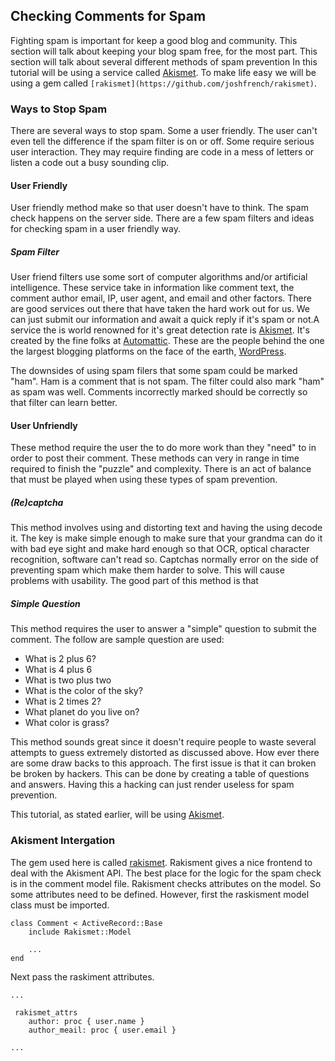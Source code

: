 ## Checking Comments for Spam
Fighting spam is important for keep a good blog and community. This section will talk about keeping your blog spam free, for the most part. This section will talk about several different methods of spam prevention In this tutorial will be using a service called [Akismet](http://akismet.com/). To make life easy we will be using a gem called `[rakismet](https://github.com/joshfrench/rakismet)`.

### Ways to Stop Spam
There are several ways to stop spam. Some a user friendly. The user can't even tell the difference if the spam filter is on or off. Some require serious user interaction. They may require finding are code in a mess of letters or listen a code out a busy sounding clip.

#### User Friendly
User friendly method make so that user doesn't have to think. The spam check happens on the server side. There are a few spam filters and ideas for checking spam in a user friendly way.

##### Spam Filter
 User friend filters use some sort of computer algorithms and/or artificial intelligence. These service take in information like comment text, the comment author email, IP, user agent, and email and other factors. There are good services out there that have taken the hard work out for us. We can just submit our information and await a quick reply if it's spam or not.A service the is world renowned for it's great detection rate is [Akismet](http://akismet.com/). It's created by the fine folks at [Automattic](http://automattic.com/). These are the people behind the one the largest blogging platforms on the face of the earth, [WordPress](http://wordpress.org).

The downsides of using spam filers that some spam could be marked "ham". Ham is a comment that is not spam. The filter could also mark "ham" as spam was well. Comments incorrectly marked should be correctly so that filter can learn better.

#### User Unfriendly
These method require the user the to do more work than they
"need" to in order to post their comment. These methods
can very in range in time required to finish the "puzzle" and
complexity. There is an act of balance that must be played
when using these types of spam prevention.

##### (Re)captcha
This method involves using and 
distorting text and having the using decode it. The key is
make simple enough to make sure that your grandma can do
it with bad eye sight and make hard enough so that OCR,
optical character recognition, software can't read so. Captchas
normally error on the side of preventing spam which make them harder to solve. This will cause problems with usability. The good part of this method is that 

##### Simple Question
This method requires the user
to answer a "simple" question to submit the comment. The
follow are sample question are used:

* What is 2 plus 6?
* What is 4 plus 6
* What is two plus two
* What is the color of the sky?
* What is 2 times 2?
* What planet do you live on?
* What color is grass?

This method sounds great since it doesn't require people
to waste several attempts to guess extremely distorted as
discussed above. How ever there are some draw backs to this
approach. The first issue is that it can broken be broken by
hackers. This can be done by creating a table of questions
and answers. Having this a hacking can just render useless for spam
prevention.

This tutorial, as stated earlier, will be using [Akismet](http://akismet.com/).

### Akisment Intergation
The gem used here is called [rakismet](https://github.com/joshfrench/rakismet). Rakisment gives a nice frontend to deal with the Akisment API. The best place for the logic for the spam check is in the comment model file. Rakisment checks attributes on the model. So some attributes need to be defined. However, first the raskisment model class must be imported. 

	class Comment < ActiveRecord::Base
		include Rakismet::Model

		...
	end

Next pass the raskiment attributes.

	...

	 rakismet_attrs
	 	author: proc { user.name }
	 	author_meail: proc { user.email }

	...



